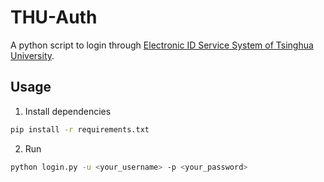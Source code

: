 # THU-Auth

A python script to login through [Electronic ID Service System of Tsinghua University](https://id.tsinghua.edu.cn).

## Usage

1. Install dependencies

```bash
pip install -r requirements.txt
```

2. Run

```bash
python login.py -u <your_username> -p <your_password>
```
